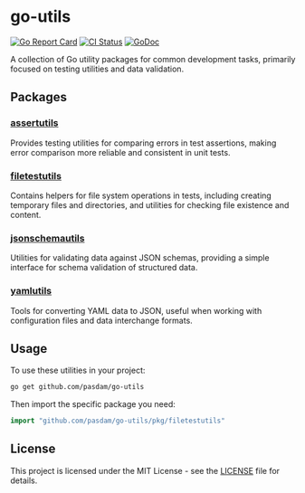 # go-utils

[![Go Report Card](https://goreportcard.com/badge/github.com/pasdam/go-utils)](https://goreportcard.com/report/github.com/pasdam/go-utils)
[![CI Status](https://github.com/pasdam/go-utils/workflows/Continuous%20integration/badge.svg)](https://github.com/pasdam/go-utils/actions/workflows/ci.yml)
[![GoDoc](https://godoc.org/github.com/pasdam/go-utils?status.svg)](https://godoc.org/github.com/pasdam/go-utils)

A collection of Go utility packages for common development tasks, primarily
focused on testing utilities and data validation.

## Packages

### [assertutils](pkg/assertutils)

Provides testing utilities for comparing errors in test assertions, making
error comparison more reliable and consistent in unit tests.

### [filetestutils](pkg/filetestutils)

Contains helpers for file system operations in tests, including creating
temporary files and directories, and utilities for checking file existence
and content.

### [jsonschemautils](pkg/jsonschemautils)

Utilities for validating data against JSON schemas, providing a simple
interface for schema validation of structured data.

### [yamlutils](pkg/yamlutils)

Tools for converting YAML data to JSON, useful when working with
configuration files and data interchange formats.

## Usage

To use these utilities in your project:

```bash
go get github.com/pasdam/go-utils
```

Then import the specific package you need:

```go
import "github.com/pasdam/go-utils/pkg/filetestutils"
```

## License

This project is licensed under the MIT License - see the [LICENSE](LICENSE)
file for details.
